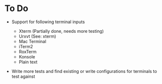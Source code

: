 # To Do

- Support for following terminal inputs
  + Xterm (Partially done, needs more testing)
  + Urxvt (See: xterm)
  + Mac Terminal
  + iTerm2
  + RoxTerm
  + Konsole
  + Plain text

- Write more tests and find existing or write configurations for terminals to test against
